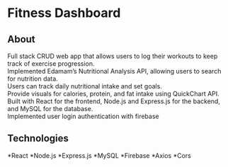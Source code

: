 # Fitness Dashboard

## About
Full stack CRUD web app that allows users to log their workouts to keep track of exercise progression.\
Implemented Edamam’s Nutritional Analysis API, allowing users to search for nutrition data.\
Users can track daily nutritional intake and set goals.\
Provide visuals for calories, protein, and fat intake using QuickChart API.\
Built with React for the frontend, Node.js and Express.js for the backend, and MySQL for the database.\
Implemented user login authentication with firebase

## Technologies
*React
*Node.js
*Express.js
*MySQL
*Firebase
*Axios
*Cors


